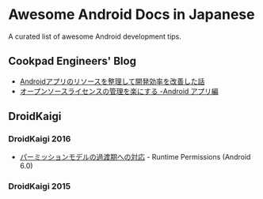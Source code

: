 # Awesome Android Docs in Japanese

A curated list of awesome Android development tips.

## Cookpad Engineers' Blog
- [Androidアプリのリソースを整理して開発効率を改善した話](http://techlife.cookpad.com/entry/2016/05/17/115024)
- [オープンソースライセンスの管理を楽にする -Android アプリ編](http://techlife.cookpad.com/entry/2016/04/28/183000)

## DroidKaigi

### DroidKaigi 2016

- [パーミッションモデルの過渡期への対応](http://www.slideshare.net/ak_shio_555/ss-58412835) - Runtime Permissions (Android 6.0)

### DroidKaigi 2015
